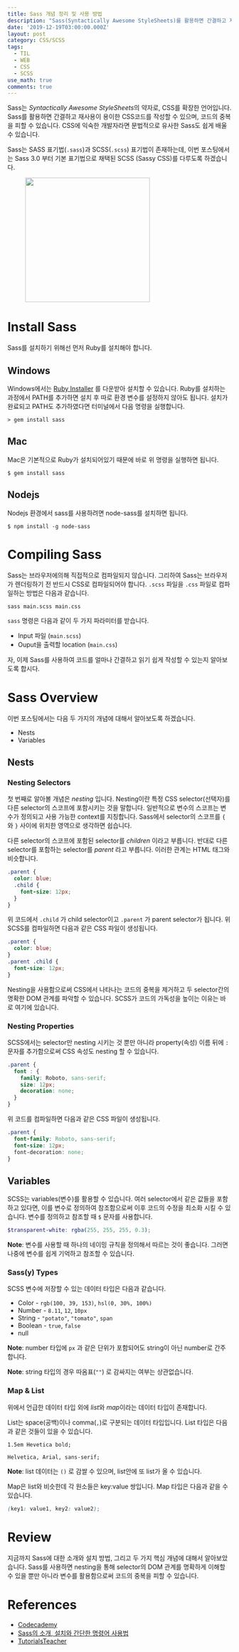 ```yaml
---
title: Sass 개념 정리 및 사용 방법
description: "Sass(Syntactically Awesome StyleSheets)를 활용하면 간결하고 재사용이 용이한 CSS 코드를 작성할 수 있으며 코드의 중복을 피할 수 있습니다. 전통적인 CSS의 문제점을 개선한 Sass에 대해서 알아봅시다."
date: '2019-12-19T03:00:00.000Z'
layout: post
category: CSS/SCSS
tags:
  - TIL
  - WEB
  - CSS
  - SCSS
use_math: true
comments: true
---
```


Sass는 *Syntactically Awesome StyleSheets*의 약자로, CSS를 확장한 언어입니다. Sass를 활용하면 간결하고 재사용이 용이한 CSS코드를 작성할 수 있으며, 코드의 중복을 피할 수 있습니다. CSS에 익숙한 개발자라면 문법적으로 유사한 Sass도 쉽게 배울 수 있습니다.

Sass는 SASS 표기법(`.sass`)과 SCSS(`.scss`) 표기법이 존재하는데, 이번 포스팅에서는 Sass 3.0 부터 기본 표기법으로 채택된 SCSS (Sassy CSS)를 다루도록 하겠습니다.

<figure>
  <img width="280" src="https://images.velog.io/post-images/smooth97/3e23b6b0-cb9e-11e9-a260-ab77074e2d8e/logo-sass.png" />
</figure>

# Install Sass

Sass를 설치하기 위해선 먼저 Ruby를 설치해야 합니다.

## Windows

Windows에서는 [Ruby Installer](https://rubyinstaller.org/downloads/) 를 다운받아 설치할 수 있습니다. Ruby를 설치하는 과정에서 PATH를 추가하면 설치 후 따로 환경 변수를 설정하지 않아도 됩니다. 설치가 완료되고 PATH도 추가하였다면 터미널에서 다음 명령을 실행합니다.

```
> gem install sass
```

## Mac

Mac은 기본적으로 Ruby가 설치되어있기 때문에 바로 위 명령을 실행하면 됩니다.

```
$ gem install sass
```

## Nodejs

Nodejs 환경에서 sass를 사용하려면 node-sass를 설치하면 됩니다.

```
$ npm install -g node-sass
```

# Compiling Sass

Sass는 브라우저에의해 직접적으로 컴파일되지 않습니다. 그리하여 Sass는 브라우저가 렌더링하기 전 반드시 CSS로 컴파일되어야 합니다. `.scss` 파일을 `.css` 파일로 컴파일하는 방법은 다음과 같습니다.

```
sass main.scss main.css
```

`sass` 명령은 다음과 같이 두 가지 파라미터를 받습니다.

- Input 파일 (`main.scss`)
- Ouput을 출력할 location (`main.css`)

자, 이제 Sass를 사용하여 코드를 얼마나 간결하고 읽기 쉽게 작성할 수 있는지 알아보도록 합시다.

# Sass Overview

이번 포스팅에서는 다음 두 가지의 개념에 대해서 알아보도록 하겠습니다.

- Nests
- Variables

## Nests

### Nesting Selectors

첫 번째로 알아볼 개념은 _nesting_ 입니다. Nesting이란 특정 CSS selector(선택자)를 다른 selector의 스코프에 포함시키는 것을 말합니다. 일반적으로 변수의 스코프는 변수가 정의되고 사용 가능한 context를 지칭합니다. Sass에서 selector의 스코프를 `{` 와 `}` 사이에 위치한 영역으로 생각하면 쉽습니다.

다른 selector의 스코프에 포함된 selector를 _children_ 이라고 부릅니다. 반대로 다른 selector를 포함하는 selector를 _parent_ 라고 부릅니다. 이러한 관계는 HTML 태그와 비슷합니다.

```scss
.parent {
  color: blue;
  .child {
    font-size: 12px;
  }
}
```

위 코드에서 `.child` 가 child selector이고 `.parent` 가 parent selector가 됩니다. 위 SCSS를 컴파일하면 다음과 같은 CSS 파일이 생성됩니다.

```css
.parent {
  color: blue;
}
.parent .child {
  font-size: 12px;
}
```

Nesting을 사용함으로써 CSS에서 나타나는 코드의 중복을 제거하고 두 selector간의 명확한 DOM 관계를 파악할 수 있습니다. SCSS가 코드의 가독성을 높이는 이유는 바로 여기에 있습니다.

### Nesting Properties

SCSS에서는 selector만 nesting 시키는 것 뿐만 아니라 property(속성) 이름 뒤에 `:` 문자를 추가함으로써 CSS 속성도 nesting 할 수 있습니다.

```scss
.parent {
  font : {
    family: Roboto, sans-serif;
    size: 12px;
    decoration: none;
  }
}
```

위 코드를 컴파일하면 다음과 같은 CSS 파일이 생성됩니다.

```css
.parent {
  font-family: Roboto, sans-serif;
  font-size: 12px;
  font-decoration: none;
}
```

## Variables

SCSS는 variables(변수)를 활용할 수 있습니다. 여러 selector에서 같은 값들을 포함하고 있다면, 이를 변수로 정의하여 참조함으로써 이후 코드의 수정을 최소화 시킬 수 있습니다. 변수를 정의하고 참조할 때 `$` 문자를 사용합니다.

```scss
$transparent-white: rgba(255, 255, 255, 0.3);
```

**Note**: 변수를 사용할 때 하나의 네이밍 규칙을 정의해서 따르는 것이 좋습니다. 그러면 나중에 변수를 쉽게 기억하고 참조할 수 있습니다.

### Sass(y) Types

SCSS 변수에 저장할 수 있는 데이터 타입은 다음과 같습니다.

- Color - `rgb(100, 39, 153)`, `hsl(0, 30%, 100%)`
- Number - `8.11`, `12`, `10px`
- String - `"potato"`, `"tomato"`, `span`
- Boolean - `true`, `false`
- null

**Note**: number 타입에 `px` 과 같은 단위가 포함되어도 string이 아닌 number로 간주합니다.

**Note**: string 타입의 경우 따옴표(`""`) 로 감싸지는 여부는 상관없습니다.

### Map & List

위에서 언급한 데이터 타입 외에 *list*와 *map*이라는 데이터 타입이 존재합니다.

List는 space(공백)이나 comma(`,`)로 구분되는 데이터 타입입니다. List 타입은 다음과 같은 것들이 있을 수 있습니다.

```
1.5em Hevetica bold;

Helvetica, Arial, sans-serif;
```

**Note**: list 데이터는 `()` 로 감쌀 수 있으며, list안에 또 list가 올 수 있습니다.

Map은 list와 비슷한데 각 원소들은 key:value 쌍입니다. Map 타입은 다음과 같을 수 있습니다.

```scss
(key1: value1, key2: value2);
```

# Review

지금까지 Sass에 대한 소개와 설치 방법, 그리고 두 가지 핵심 개념에 대해서 알아보았습니다. Sass를 사용하면 nesting을 통해 selector의 DOM 관계를 명확하게 이해할 수 있을 뿐만 아니라 변수를 활용함으로써 코드의 중복을 피할 수 있습니다.

# References

- [Codecademy](http://www.codecademy.com)
- [Sass의 소개, 설치와 간단한 명령어 사용법](https://poiemaweb.com/sass-basics)
- [TutorialsTeacher](https://www.tutorialsteacher.com/sass/sass-data-types)

